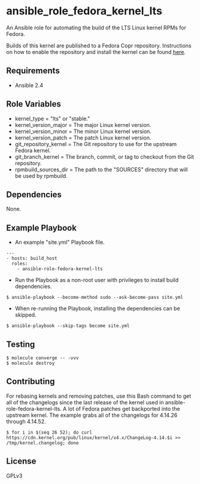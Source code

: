 # ansible_role_fedora_kernel_lts

An Ansible role for automating the build of the LTS Linux kernel RPMs for Fedora.

Builds of this kernel are published to a Fedora Copr repository. Instructions on how to enable the repository and install the kernel can be found [here](https://copr.fedorainfracloud.org/coprs/ekultails/fedora_kernel_lts/).

## Requirements

* Ansible 2.4

## Role Variables

* kernel_type = "lts" or "stable."
* kernel_version_major = The major Linux kernel version.
* kernel_version_minor = The minor Linux kernel version.
* kernel_version_patch = The patch Linux kernel version.
* git_repository_kernel = The Git repository to use for the upstream Fedora kernel.
* git_branch_kernel = The branch, commit, or tag to checkout from the Git repository.
* rpmbuild_sources_dir = The path to the "SOURCES" directory that will be used by rpmbuild.

## Dependencies

None.

## Example Playbook

* An example "site.yml" Playbook file.

```
---
- hosts: build_host
  roles:
    - ansible-role-fedora-kernel-lts
```

* Run the Playbook as a non-root user with privileges to install build dependencies.

```
$ ansible-playbook --become-method sudo --ask-become-pass site.yml
```

* When re-running the Playbook, installing the dependencies can be skipped.

```
$ ansible-playbook --skip-tags become site.yml
```

## Testing

```
$ molecule converge -- -vvv
$ molecule destroy
```

## Contributing

For rebasing kernels and removing patches, use this Bash command to get all of the changelogs since the last release of the kernel used in ansible-role-fedora-kernel-lts. A lot of Fedora patches get backported into the upstream kernel. The example grabs all of the changelogs for 4.14.26 through 4.14.52.

```
$ for i in $(seq 26 52); do curl https://cdn.kernel.org/pub/linux/kernel/v4.x/ChangeLog-4.14.$i >> /tmp/kernel.changelog; done
```

## License

GPLv3
